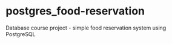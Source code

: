 # postgres_food-reservation
Database course project - simple food reservation system using PostgreSQL
